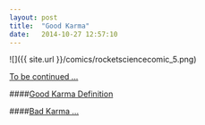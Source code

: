 ```yaml
---
layout: post
title:  "Good Karma"
date:   2014-10-27 12:57:10
---
```


![]({{ site.url }}/comics/rocketsciencecomic_5.png)

[To be continued ... ](http://www.rocketsciencecomic.com/2014/10/27/good-karma-2.html)


####[Good Karma Definition](http://qz.com/279059/microsoft-ceo-satya-nadella-heres-the-real-definition-of-karma/)

####[Bad Karma ...](http://www.thetimes.co.uk/tto/business/industries/technology/article4243021.ece)
